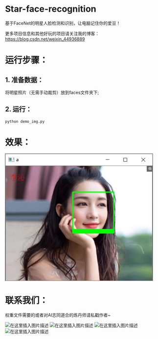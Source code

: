 # Star-face-recognition
基于FaceNet的明星人脸检测和识别，让电脑记住你的爱豆！

更多项目信息和其他好玩的项目请关注我的博客：https://blog.csdn.net/weixin_44936889

# 运行步骤：

## 1. 准备数据：

将明星照片（无需手动裁剪）放到faces文件夹下;

## 2. 运行：

```
python demo_img.py

```

# 效果：
 
![images](https://github.com/Sharpiless/Star-face-recognition/blob/master/result.png)

# 联系我们：

权重文件需要的或者对AI志同道合的炼丹师请私戳作者~

![在这里插入图片描述](https://img-blog.csdnimg.cn/20200613141749103.png?x-oss-process=image/watermark,type_ZmFuZ3poZW5naGVpdGk,shadow_10,text_aHR0cHM6Ly9ibG9nLmNzZG4ubmV0L3dlaXhpbl80NDkzNjg4OQ==,size_16,color_FFFFFF,t_70)
![在这里插入图片描述](https://img-blog.csdnimg.cn/20200613142806387.png?x-oss-process=image/watermark,type_ZmFuZ3poZW5naGVpdGk,shadow_10,text_aHR0cHM6Ly9ibG9nLmNzZG4ubmV0L3dlaXhpbl80NDkzNjg4OQ==,size_16,color_FFFFFF,t_70)
![在这里插入图片描述](https://img-blog.csdnimg.cn/20200613142818830.png?x-oss-process=image/watermark,type_ZmFuZ3poZW5naGVpdGk,shadow_10,text_aHR0cHM6Ly9ibG9nLmNzZG4ubmV0L3dlaXhpbl80NDkzNjg4OQ==,size_16,color_FFFFFF,t_70)
![在这里插入图片描述](https://img-blog.csdnimg.cn/20200613142847186.png?x-oss-process=image/watermark,type_ZmFuZ3poZW5naGVpdGk,shadow_10,text_aHR0cHM6Ly9ibG9nLmNzZG4ubmV0L3dlaXhpbl80NDkzNjg4OQ==,size_16,color_FFFFFF,t_70)
